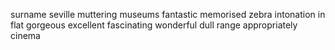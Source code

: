 surname
seville
muttering
museums
fantastic
memorised
zebra
intonation
in flat
gorgeous
excellent
fascinating
wonderful
dull
range
appropriately
cinema

